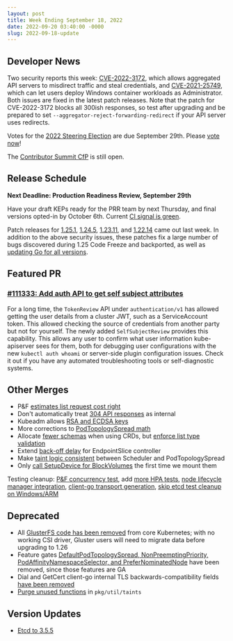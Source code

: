```yaml
---
layout: post
title: Week Ending September 18, 2022
date: 2022-09-20 03:40:00 -0000
slug: 2022-09-18-update
---
```


## Developer News

Two security reports this week: [CVE-2022-3172](https://github.com/kubernetes/kubernetes/issues/112513), which allows aggregated API servers to misdirect traffic and steal credentials, and [CVE-2021-25749](https://github.com/kubernetes/kubernetes/issues/112192), which can let users deploy Windows container workloads as Administrator.  Both issues are fixed in the latest patch releases. Note that the patch for CVE-2022-3172 blocks all 300ish responses, so test after upgrading and be prepared to set `--aggregator-reject-forwarding-redirect` if your API server uses redirects.

Votes for the [2022 Steering Election](https://github.com/kubernetes/community/tree/master/elections/steering/2022) are due September 29th.  Please [vote now](https://elections.k8s.io/)!

The [Contributor Summit CfP](https://www.kubernetes.dev/events/2022/kcsna/cfp/) is still open.

## Release Schedule

**Next Deadline: Production Readiness Review, September 29th**

Have your draft KEPs ready for the PRR team by next Thursday, and final versions opted-in by October 6th. Current [CI signal is green](https://groups.google.com/a/kubernetes.io/g/dev/c/G7ZHYRpVt4A).

Patch releases for [1.25.1](https://github.com/kubernetes/kubernetes/blob/master/CHANGELOG/CHANGELOG-1.25.md), [1.24.5](https://github.com/kubernetes/kubernetes/blob/master/CHANGELOG/CHANGELOG-1.24.md), [1.23.11](https://github.com/kubernetes/kubernetes/blob/master/CHANGELOG/CHANGELOG-1.23.md), and [1.22.14](https://github.com/kubernetes/kubernetes/blob/master/CHANGELOG/CHANGELOG-1.22.md) came out last week.  In addition to the above security issues, these patches fix a large number of bugs discovered during 1.25 Code Freeze and backported, as well as [updating Go for all versions](https://github.com/kubernetes/kubernetes/pull/112322).

## Featured PR

### [#111333: Add auth API to get self subject attributes](https://github.com/kubernetes/kubernetes/pull/111333)

For a long time, the `TokenReview` API under `authentication/v1` has allowed getting the user details from a cluster JWT, such as a ServiceAccount token. This allowed checking the source of credentials from another party but not for yourself. The newly added `SelfSubjectReview` provides this capability. This allows any user to confirm what user information kube-apiserver sees for them, both for debugging user configurations with the new `kubectl auth whoami` or server-side plugin configuration issues. Check it out if you have any automated troubleshooting tools or self-diagnostic systems.

## Other Merges

* P&F [estimates list request cost right](https://github.com/kubernetes/kubernetes/pull/112557)
* Don't automatically treat [304 API responses](https://github.com/kubernetes/kubernetes/pull/112526) as internal
* Kubeadm allows [RSA and ECDSA keys](https://github.com/kubernetes/kubernetes/pull/112508)
* More corrections to [PodTopologySpread math](https://github.com/kubernetes/kubernetes/pull/112507)
* Allocate [fewer schemas](https://github.com/kubernetes/kubernetes/pull/112433) when using CRDs, but [enforce list type validation](https://github.com/kubernetes/kubernetes/pull/111866)
* Extend [back-off delay](https://github.com/kubernetes/kubernetes/pull/112353) for EndpointSlice controller
* Make [taint logic consistent](https://github.com/kubernetes/kubernetes/pull/112357) between Scheduler and PodTopologySpread
* Only [call SetupDevice for BlockVolumes](https://github.com/kubernetes/kubernetes/pull/112357) the first time we mount them

Testing cleanup: [P&F concurrency test](https://github.com/kubernetes/kubernetes/pull/112487), add [more HPA tests](https://github.com/kubernetes/kubernetes/pull/112444), [node lifecycle manager integration](https://github.com/kubernetes/kubernetes/pull/111720), [client-go transport generation](https://github.com/kubernetes/kubernetes/pull/112226), [skip etcd test cleanup on Windows/ARM](https://github.com/kubernetes/kubernetes/pull/112416)

## Deprecated

* All [GlusterFS code has been removed](https://github.com/kubernetes/kubernetes/pull/112015) from core Kubernetes; with no working CSI driver, Gluster users will need to migrate data before upgrading to 1.26
* Feature gates [DefaultPodTopologySpread, NonPreemptingPriority, PodAffinityNamespaceSelector, and PreferNominatedNode](https://github.com/kubernetes/kubernetes/pull/112567) have been removed, since those features are GA
* Dial and GetCert client-go internal TLS backwards-compatibility fields [have been removed](https://github.com/kubernetes/kubernetes/pull/112450)
* [Purge unused functions](https://github.com/kubernetes/kubernetes/pull/112436) in `pkg/util/taints`

## Version Updates

* [Etcd to 3.5.5](https://github.com/kubernetes/kubernetes/pull/112489)
